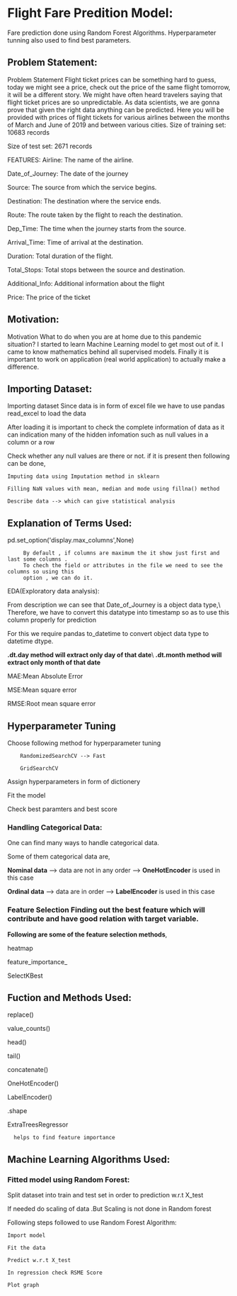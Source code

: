
# Flight Fare Predition Model:

Fare prediction done using Random Forest Algorithms.  Hyperparameter tunning also used to find best parameters.


## Problem  Statement: 


Problem Statement
Flight ticket prices can be something hard to guess, today we might see a price, check out the price of the same flight tomorrow, it will be a different story. We might have often heard travelers saying that flight ticket prices are so unpredictable. As data scientists, we are gonna prove that given the right data anything can be predicted. Here you will be provided with prices of flight tickets for various airlines between the months of March and June of 2019 and between various cities. Size of training set: 10683 records

Size of test set: 2671 records

FEATURES: Airline: The name of the airline.

Date_of_Journey: The date of the journey

Source: The source from which the service begins.

Destination: The destination where the service ends.

Route: The route taken by the flight to reach the destination.

Dep_Time: The time when the journey starts from the source.

Arrival_Time: Time of arrival at the destination.

Duration: Total duration of the flight.

Total_Stops: Total stops between the source and destination.

Additional_Info: Additional information about the flight

Price: The price of the ticket


## Motivation:

Motivation
What to do when you are at home due to this pandemic situation? I started to learn Machine Learning model to get most out of it. I came to know mathematics behind all supervised models. Finally it is important to work on application (real world application) to actually make a difference.
## Importing Dataset:


Importing dataset
Since data is in form of excel file we have to use pandas read_excel to load the data

After loading it is important to check the complete information of data as it can indication many of the hidden infomation such as null values in a column or a row

Check whether any null values are there or not. if it is present then following can be done,


    Imputing data using Imputation method in sklearn

    Filling NaN values with mean, median and mode using fillna() method

    Describe data --> which can give statistical analysis
## Explanation of Terms Used:

pd.set_option('display.max_columns',None)

         By default , if columns are maximum the it show just first and last some columns .
         To chech the field or attributes in the file we need to see the columns so using this 
         option , we can do it.




EDA(Exploratory data analysis):

From description we can see that Date_of_Journey is a object data type,\ Therefore, we have to convert this datatype into timestamp so as to use this column properly for prediction

For this we require pandas to_datetime to convert object data type to datetime dtype.

**.dt.day method will extract only day of that date**\ **.dt.month method will extract only month of that date**


MAE:Mean Absolute Error

MSE:Mean square error

RMSE:Root mean square error




## Hyperparameter Tuning

Choose following method for hyperparameter tuning

        RandomizedSearchCV --> Fast

        GridSearchCV

Assign hyperparameters in form of dictionery

Fit the model

Check best paramters and best score




### Handling Categorical Data:

One can find many ways to handle categorical data. 

Some of them categorical data are,


**Nominal data** --> data are not in any order --> **OneHotEncoder** is used in this case

**Ordinal data** --> data are in order --> **LabelEncoder** is used in this case



### Feature Selection Finding out the best feature which will contribute and have good relation with target variable. 


**Following are some of the feature selection methods**,

heatmap

feature_importance_

SelectKBest



## Fuction and  Methods Used:



replace()

value_counts()

head()

tail()

concatenate()

OneHotEncoder()

LabelEncoder()

.shape

ExtraTreesRegressor

      helps to find feature importance





## Machine Learning Algorithms Used:


### Fitted model using Random Forest:

Split dataset into train and test set in order to prediction w.r.t X_test

If needed do scaling of data .But Scaling is not done in Random forest

Following steps followed to use Random Forest Algorithm:


    Import model

    Fit the data

    Predict w.r.t X_test

    In regression check RSME Score

    Plot graph
